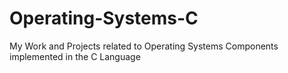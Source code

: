 # Operating-Systems-C
My Work and Projects related to Operating Systems Components implemented in the C Language
